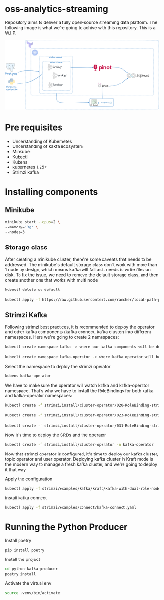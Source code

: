 # oss-analytics-streaming
Repository aims to deliver a fully open-source streaming data platform. The following image is what we're going to achive with this repository. This is a W.I.P. 

![Real time analytics](images/platform.png)

# Pre requisites
- Understanding of Kubernetes
- Understanding of kakfa ecosystem
- Minkube
- Kubectl
- Kubens
- kubernetes 1.25+
- Strimzi kafka

# Installing components

## Minikube
```sh 
minikube start --cpus=2 \
--memory='3g' \
--nodes=3
```

## Storage class
After creating a minikube cluster, there're some caveats that needs to be addressed. The minikube's default storage class don`t work with more than 1 node by design, which means kafka will fail as it needs to write files on disk. To fix the issue, we need to remove the default storage class, and then create another one that works with multi node

```sh 
kubectl delete sc default

kubectl apply -f https://raw.githubusercontent.com/rancher/local-path-provisioner/v0.0.30/deploy/local-path-storage.yaml
```

## Strimzi Kafka

Following strimzi best practices, it is recommended to deploy the operator and other kafka components (kafka connect, kafka cluster) into different namespaces. Here we're going to create 2 namespaces:

```sh 
kubectl create namespace kafka -> where our kafka components will be deployed

kubeclt create namespace kafka-operator -> where kafka operator will be deployed
```

Select the namespace to deploy the strimzi operator
```sh 
kubens kafka-operator
```

We have to make sure the operator will watch kafka and kafka-operator namespace. That's why we have to install the RoleBindings for both kafka and kafka-operator namespaces:

```sh 
kubectl create -f strimzi/install/cluster-operator/020-RoleBinding-strimzi-cluster-operator.yaml -n <namespace>

kubectl create -f strimzi/install/cluster-operator/023-RoleBinding-strimzi-cluster-operator.yaml -n <namespace>

kubectl create -f strimzi/install/cluster-operator/031-RoleBinding-strimzi-cluster-operator-entity-operator-delegation.yaml -n <namespace>
```

Now it's time to deploy the CRDs and the operator

```sh 
kubectl create -f strimzi/install/cluster-operator -n kafka-operator
```

Now that strimzi operator is configured, it's time to deploy our kafka cluster, topic operator and user operator. Deploying kafka cluster in Kraft mode is the modern way to manage a fresh kafka cluster, and we're going to deploy it that way

Apply the configuration

```sh 
kubectl apply -f strimzi/examples/kafka/kraft/kafka-with-dual-role-nodes.yaml
```

Install kafka connect

```sh 
kubectl apply -f strimzi/examples/connect/kafka-connect.yaml
```

# Running the Python Producer

Install poetry

```sh 
pip install poetry
```

Install the project

```sh 
cd python-kafka-producer
poetry install
```

Activate the virtual env
```sh 
source .venv/bin/activate
```